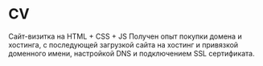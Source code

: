 # CV
Сайт-визитка на HTML + CSS + JS
Получен опыт покупки домена и хостинга, с последующей загрузкой сайта на хостинг и привязкой доменного имени, настройкой DNS и подключением SSL сертификата.
